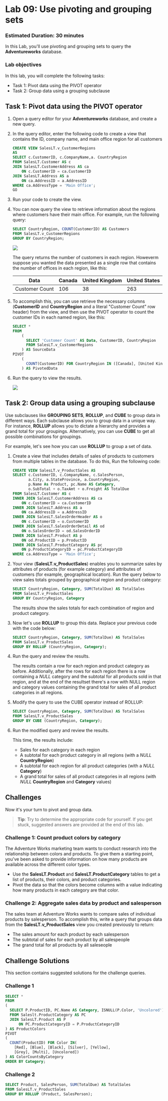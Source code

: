 # Lab 09: Use pivoting and grouping sets
### Estimated Duration: 30 minutes
In this Lab, you'll use pivoting and grouping sets to query the **Adventureworks** database.

### Lab objectives
In this lab, you will complete the following tasks:
- Task 1: Pivot data using the PIVOT operator
- Task 2: Group data using a grouping subclause

## Task 1: Pivot data using the PIVOT operator

1. Open a query editor for your **Adventureworks** database, and create a new query.
1. In the query editor, enter the following code to create a view that contains the ID, company name, and main office region for all customers

    ```sql
    CREATE VIEW SalesLT.v_CustomerRegions
    AS
    SELECT c.CustomerID, c.CompanyName,a. CountryRegion
    FROM SalesLT.Customer AS c
    JOIN SalesLT.CustomerAddress AS ca
        ON c.CustomerID = ca.CustomerID
    JOIN SalesLT.Address AS a
        ON ca.AddressID = a.AddressID
    WHERE ca.AddressType = 'Main Office';
    GO
    ```

1. Run your code to create the view.

1. You can now query the view to retrieve information about the regions where customers have their main office. For example, run the following query:

    ```sql
    SELECT CountryRegion, COUNT(CustomerID) AS Customers
    FROM SalesLT.v_CustomerRegions
    GROUP BY CountryRegion;
    ```
    ![](../media/34.png)
    
    The query returns the number of customers in each region. Howeverm suppose you wanted the data presented as a single row that contains the number of offices in each region, like this:

    | Data | Canada | United Kingdom | United States |
    |--|--|--|--|
    | Customer Count | 106 | 38 | 263 |

1. To accomplish this, you can use retrieve the necessary columns (**CustomerID** and **CountryRegion** and a literal "Customer Count" row header) from the view, and then use the PIVOT operator to count the customer IDs in each named region, like this:

    ```sql
    SELECT *
    FROM
        (
          SELECT 'Customer Count' AS Data, CustomerID, CountryRegion
          FROM SalesLT.v_CustomerRegions
        ) AS SourceData
    PIVOT 
        (
          COUNT(CustomerID) FOR CountryRegion IN ([Canada], [United Kingdom], [United States])
        ) AS PivotedData
    ```

1. Run the query to view the results.

    ![](../media/35.png)

## Task 2: Group data using a grouping subclause

Use subclauses like **GROUPING SETS**, **ROLLUP**, and **CUBE** to group data in different ways. Each subclause allows you to group data in a unique way. For instance, **ROLLUP** allows you to dictate a hierarchy and provides a grand total for your groupings. Alternatively, you can use **CUBE** to get all possible combinations for groupings.

For example, let's see how you can use **ROLLUP** to group a set of data.

1. Create a view that includes details of sales of products to customers from multiple tables in the database. To do this, Run the following code:

    ```sql
    CREATE VIEW SalesLT.v_ProductSales AS 
    SELECT c.CustomerID, c.CompanyName, c.SalesPerson,
           a.City, a.StateProvince, a.CountryRegion,
           p.Name As Product, pc.Name AS Category,
           o.SubTotal + o.TaxAmt + o.Freight AS TotalDue 
    FROM SalesLT.Customer AS c
    INNER JOIN SalesLT.CustomerAddress AS ca
        ON c.CustomerID = ca.CustomerID
    INNER JOIN SalesLT.Address AS a
        ON ca.AddressID = a.AddressID
    INNER JOIN SalesLT.SalesOrderHeader AS o
        ON c.CustomerID = o.CustomerID
    INNER JOIN SalesLT.SalesOrderDetail AS od
        ON o.SalesOrderID = od.SalesOrderID
    INNER JOIN SalesLT.Product AS p
        ON od.ProductID = p.ProductID
    INNER JOIN SalesLT.ProductCategory AS pc
        ON p.ProductCategoryID = pc.ProductCategoryID
    WHERE ca.AddressType = 'Main Office';
    ```

1. Your view (**SalesLT.v_ProductSales**) enables you to summarize sales by attributes of products (for example category) and attributes of customers (for example, geographical location). Run the query below to view sales totals grouped by geographical region and product category:

    ```sql
    SELECT CountryRegion, Category, SUM(TotalDue) AS TotalSales
    FROM SalesLT.v_ProductSales
    GROUP BY CountryRegion, Category
    ```

    The results show the sales totals for each combination of region and product category.

1. Now let's use **ROLLUP** to group this data. Replace your previous code with the code below:

    ```sql
    SELECT CountryRegion, Category, SUM(TotalDue) AS TotalSales
    FROM SalesLT.v_ProductSales
    GROUP BY ROLLUP (CountryRegion, Category);
    ```

1. Run the query and review the results.

    The results contain a row for each region and product category as before. Additionally, after the rows for each region there is a row containing a *NULL* category and the subtotal for all products sold in that region, and at the end of the resultset there's a row with NULL region and category values containing the grand total for sales of all product categories in all regions.

1. Modify the query to use the CUBE operator instead of ROLLUP:

    ```sql
    SELECT CountryRegion, Category, SUM(TotalDue) AS TotalSales
    FROM SalesLT.v_ProductSales
    GROUP BY CUBE (CountryRegion, Category);
    ```

1. Run the modified query and review the results.

    This time, the results include:
    - Sales for each category in each region
    - A subtotal for each product category in all regions (with a *NULL* **CountryRegion**)
    - A subtotal for each region for all product categories (with a *NULL* **Category**)
    - A grand total for sales of all product categories in all regions (with *NULL* **CountryRegion** and **Category** values)

## Challenges

Now it's your turn to pivot and group data.

> **Tip**: Try to determine the appropriate code for yourself. If you get stuck, suggested answers are provided at the end of this lab.

### Challenge 1: Count product colors by category

The Adventure Works marketing team wants to conduct research into the relationship between colors and products. To give them a starting point, you've been asked to provide information on how many products are available across the different color types.

- Use the **SalesLT.Product** and **SalesLT.ProductCategory** tables to get a list of products, their colors, and product categories.
- Pivot the data so that the colors become columns with a value indicating how many products in each category are that color.

### Challenge 2: Aggregate sales data by product and salesperson

The sales team at Adventure Works wants to compare sales of individual products by salesperson.
To accomplish this, write a query that groups data from the **SalesLT.v_ProductSales** view you created previously to return:

- The sales amount for each product by each salesperson
- The subtotal of sales for each product by all salespeople
- The grand total for all products by all saleseople

## Challenge Solutions

This section contains suggested solutions for the challenge queries.

### Challenge 1

```sql
SELECT *
FROM 
(
  SELECT P.ProductID, PC.Name AS Category, ISNULL(P.Color, 'Uncolored') AS Color 
  FROM Saleslt.ProductCategory AS PC 
  JOIN SalesLT.Product AS P 
      ON PC.ProductCategoryID = P.ProductCategoryID
) AS ProductColors
PIVOT
(
  COUNT(ProductID) FOR Color IN(
    [Red], [Blue], [Black], [Silver], [Yellow], 
    [Grey], [Multi], [Uncolored])
) AS ColorCountsByCategory 
ORDER BY Category;
```

### Challenge 2

```sql
SELECT Product, SalesPerson, SUM(TotalDue) AS TotalSales
FROM SalesLT.v_ProductSales
GROUP BY ROLLUP (Product, SalesPerson);
```
